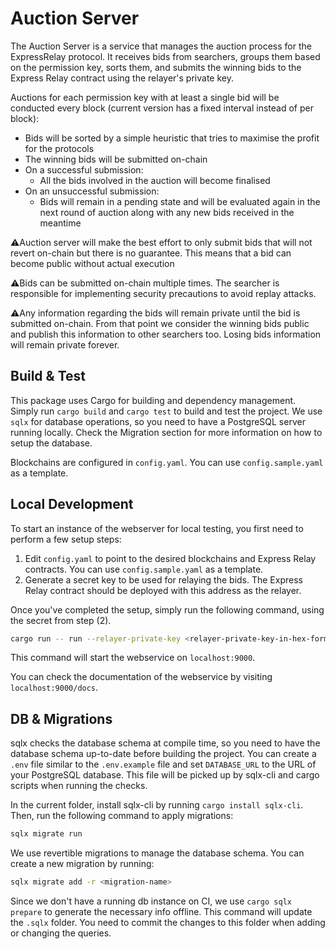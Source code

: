 # Auction Server

The Auction Server is a service that manages the auction process for the ExpressRelay protocol.
It receives bids from searchers, groups them based on the permission key, sorts them, and submits the winning bids to the Express Relay contract using the relayer's private key.

Auctions for each permission key with at least a single bid will be conducted every block (current version has a fixed interval instead of per block):

- Bids will be sorted by a simple heuristic that tries to maximise the profit for the protocols
- The winning bids will be submitted on-chain
- On a successful submission:
  - All the bids involved in the auction will become finalised
- On an unsuccessful submission:
  - Bids will remain in a pending state and will be evaluated again in the next round of auction along with any new bids received in the meantime

⚠️Auction server will make the best effort to only submit bids that will not revert on-chain but there is no guarantee.
This means that a bid can become public without actual execution

⚠️Bids can be submitted on-chain multiple times.
The searcher is responsible for implementing security precautions to avoid replay attacks.

⚠️Any information regarding the bids will remain private until the bid is submitted on-chain.
From that point we consider the winning bids public and publish this information to other searchers too.
Losing bids information will remain private forever.

## Build & Test

This package uses Cargo for building and dependency management.
Simply run `cargo build` and `cargo test` to build and test the project.
We use `sqlx` for database operations, so you need to have a PostgreSQL server running locally.
Check the Migration section for more information on how to setup the database.

Blockchains are configured in `config.yaml`. You can use `config.sample.yaml` as a template.

## Local Development

To start an instance of the webserver for local testing, you first need to perform a few setup steps:

1. Edit `config.yaml` to point to the desired blockchains and Express Relay contracts. You can use `config.sample.yaml` as a template.
2. Generate a secret key to be used for relaying the bids. The Express Relay contract should be deployed with this address as the relayer.

Once you've completed the setup, simply run the following command, using the secret from step (2).

```bash
cargo run -- run --relayer-private-key <relayer-private-key-in-hex-format>
```

This command will start the webservice on `localhost:9000`.

You can check the documentation of the webservice by visiting `localhost:9000/docs`.

## DB & Migrations

sqlx checks the database schema at compile time, so you need to have the database schema up-to-date
before building the project. You can create a `.env` file similar
to the `.env.example` file and set `DATABASE_URL` to the URL of your PostgreSQL database. This file
will be picked up by sqlx-cli and cargo scripts when running the checks.

In the current folder, install sqlx-cli by running `cargo install sqlx-cli`.
Then, run the following command to apply migrations:

```bash
sqlx migrate run
```

We use revertible migrations to manage the database schema. You can create a new migration by running:

```bash
sqlx migrate add -r <migration-name>
```

Since we don't have a running db instance on CI, we use `cargo sqlx prepare` to generate the necessary
info offline. This command will update the `.sqlx` folder.
You need to commit the changes to this folder when adding or changing the queries.

